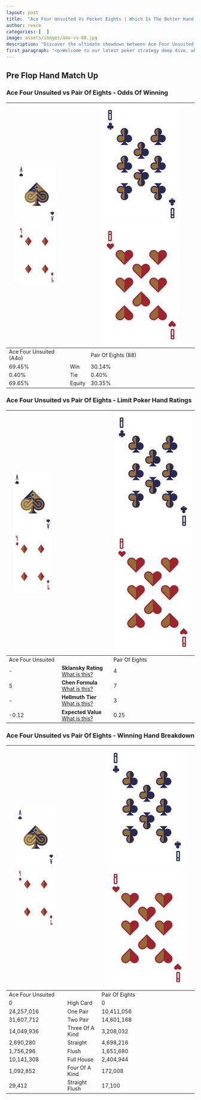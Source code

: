 ```yaml
---
layout: post
title:  "Ace Four Unsuited Vs Pocket Eights | Which Is The Better Hand In Poker? A Complete Guide"
author: reece
categories: [  ]
image: assets/images/a4o-vs-88.jpg
description: "Discover the ultimate showdown between Ace Four Unsuited and Pair Of Eights in poker! Uncover the odds, strategies, and scenarios where one hand triumphs over the other. Get ready to up your poker game with this thrilling analysis."
first_paragraph: "<p>Welcome to our latest poker strategy deep dive, where we're pitting two distinct hands against each other in a high-stakes showdown: Ace Four Unsuited vs Pair Of Eights.</p><p>In the dynamic world of poker, every decision counts, and knowing which hand holds the upper hand is key to your success at the table.</p><p>In this article, we'll dissect these two hands, explore the scenarios where one dominates the other, and equip you with the knowledge to make strategic choices that can tip the odds in your favor.</p><p>Get ready to unravel the intriguing dynamics of these poker hands and elevate your game to new heights.</p>"
---
```




[comment]: # (sp0)

## Pre Flop Hand Match Up

<div class="table hand-ratings" markdown="1"> 



### Ace Four Unsuited vs Pair Of Eights - Odds Of Winning


    
| ![image info](assets/images/hand1/A.png) ![image info](assets/images/hand1/4o.png) |  | ![image info](assets/images/hand2/8.png) ![image info](assets/images/hand2/8o.png) |
| -------- | -------- | -------- |
| Ace Four Unsuited (A4o) |  | Pair Of Eights (88) |
| 69.45% | Win | 30.14% |
| 0.40% | Tie | 0.40% |
| 69.65% | Equity | 30.35% |




[comment]: # (sp1)



### Ace Four Unsuited vs Pair Of Eights - Limit Poker Hand Ratings


    
| ![image info](assets/images/hand1/A.png) ![image info](assets/images/hand1/4o.png) |  | ![image info](assets/images/hand2/8.png) ![image info](assets/images/hand2/8o.png) |
| -------- | -------- | -------- |
| Ace Four Unsuited |  | Pair Of Eights |
| - | **Sklansky Rating** [What is this?](/sklansky-rating-explained) | 4 |
| 5 | **Chen Formula** [What is this?](/chen-formula-explained) | 7 |
| - | **Hellmuth Tier** [What is this?](/Hellmuth-tier-explained) | 3 |
| -0.12 | **Expected Value** [What is this?](/expected-value-explained) | 0.25 |




[comment]: # (sp2)



### Ace Four Unsuited vs Pair Of Eights - Winning Hand Breakdown


    
| ![image info](assets/images/hand1/A.png) ![image info](assets/images/hand1/4o.png) |  | ![image info](assets/images/hand2/8.png) ![image info](assets/images/hand2/8o.png) |
| -------- | -------- | -------- |
| Ace Four Unsuited |  | Pair Of Eights |
| 0 | High Card | 0 |
| 24,257,016 | One Pair | 10,411,056 |
| 31,607,712 | Two Pair | 14,601,168 |
| 14,049,936 | Three Of A Kind | 3,208,032 |
| 2,690,280 | Straight | 4,698,216 |
| 1,756,296 | Flush | 1,651,680 |
| 10,141,308 | Full House | 2,404,944 |
| 1,092,852 | Four Of A Kind | 172,008 |
| 29,412 | Straight Flush | 17,100 |




[comment]: # (sp3)



</div>

[comment]: # (sp4)



[comment]: # (sp5)

